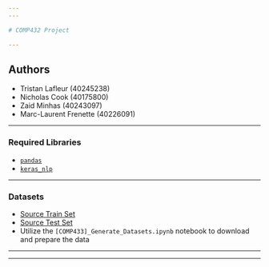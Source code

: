 ```yaml
---
---

# COMP432 Project

---
```


## Authors
- Tristan Lafleur (40245238)
- Nicholas Cook (40175800)
- Zaid Minhas (40243097)
- Marc-Laurent Frenette (40226091)

---

### Required Libraries
- [`pandas`](https://pandas.pydata.org/docs/index.html)
- [`keras_nlp`](https://keras.io/api/keras_nlp/models/)

---

### Datasets
- [Source Train Set](https://www.kaggle.com/competitions/contradictory-my-dear-watson/data?select=train.csv)
- [Source Test Set](https://www.kaggle.com/competitions/contradictory-my-dear-watson/data?select=test.csv)
- Utilize the `[COMP433]_Generate_Datasets.ipynb` notebook to download and prepare the data

---
---
